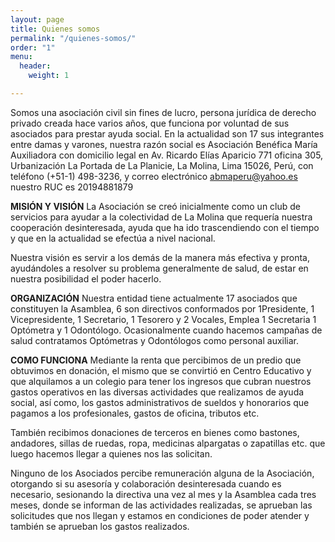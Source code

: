 ```yaml
---
layout: page
title: Quienes somos
permalink: "/quienes-somos/"
order: "1"
menu:
  header:
    weight: 1

---
```

Somos una asociación civil sin fines de lucro, persona jurídica de derecho privado creada hace varios años, que funciona por voluntad de sus asociados para prestar ayuda social. En la actualidad son 17 sus integrantes entre damas y varones, nuestra razón social es Asociación Benéfica María Auxiliadora con domicilio legal en Av. Ricardo Elías Aparicio 771 oficina 305, Urbanización La Portada de La Planicie, La Molina, Lima 15026, Perú, con teléfono (+51-1) 498-3236, y correo electrónico [abmaperu@yahoo.es](abmaperu@yahoo.es) nuestro RUC es 20194881879

**MISIÓN Y VISIÓN**
La Asociación se creó inicialmente como un club de servicios para ayudar a la colectividad de La Molina que requería nuestra cooperación desinteresada, ayuda que ha ido trascendiendo con el tiempo y que en la actualidad se efectúa a nivel nacional.

Nuestra visión es servir a los demás de la manera más efectiva y pronta, ayudándoles a resolver su problema generalmente de salud, de estar en nuestra posibilidad el poder hacerlo.

**ORGANIZACIÓN**
Nuestra entidad tiene actualmente 17 asociados que constituyen la Asamblea, 6 son directivos conformados por 1Presidente, 1 Vicepresidente, 1 Secretario, 1 Tesorero y 2 Vocales, Emplea 1 Secretaria 1 Optómetra y 1 Odontólogo. Ocasionalmente cuando hacemos campañas de salud contratamos Optómetras y Odontólogos como personal auxiliar.

**COMO FUNCIONA**
Mediante la renta que percibimos de un predio que obtuvimos en donación, el mismo que se convirtió en Centro Educativo y que alquilamos a un colegio para tener los ingresos que cubran nuestros gastos operativos en las diversas actividades que realizamos de ayuda social, así como, los gastos administrativos de sueldos y honorarios que pagamos a los profesionales, gastos de oficina, tributos etc.

También recibimos donaciones de terceros en bienes como bastones, andadores, sillas de ruedas, ropa, medicinas alpargatas o zapatillas etc. que luego hacemos llegar a quienes nos las solicitan.

Ninguno de los Asociados percibe remuneración alguna de la Asociación, otorgando si su asesoría y colaboración desinteresada cuando es necesario, sesionando la directiva una vez al mes y la Asamblea cada tres meses, donde se informan de las actividades realizadas, se aprueban las solicitudes que nos llegan y estamos en condiciones de poder atender y también se aprueban los gastos realizados.